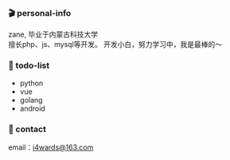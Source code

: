### :clapper: personal-info
zane,
毕业于内蒙古科技大学<br/>
擅长php、js、mysql等开发。
开发小白，努力学习中，我是最棒的～
### :book: todo-list
+ python
+ vue
+ golang
+ android

### :email: contact
email：i4wards@163.com
